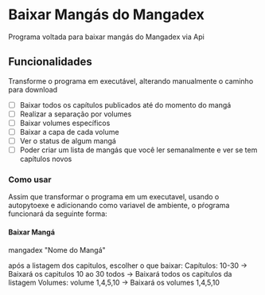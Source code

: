 # Baixar Mangás do Mangadex

Programa voltada para baixar mangás do Mangadex via Api

## Funcionalidades

Transforme o programa em executável, alterando manualmente o caminho para download

- [ ] Baixar todos os capítulos publicados até do momento do mangá
- [ ] Realizar a separação por volumes
- [ ] Baixar volumes específicos
- [ ] Baixar a capa de cada volume
- [ ] Ver o status de algum mangá
- [ ] Poder criar um lista de mangás que você ler semanalmente e ver se tem capítulos novos

### Como usar

Assim que transformar o programa em um executavel, usando o autopytoexe e adicionando como variavel de ambiente, o pŕograma funcionará da seguinte forma:

#### Baixar Mangá

mangadex "Nome do Mangá"

após a listagem dos capitulos, escolher o que baixar:
Capítulos:
10-30 -> Baixará os capitulos 10 ao 30
todos -> Baixará todos os capitulos da listagem
Volumes:
volume 1,4,5,10 -> Baixará os volumes 1,4,5,10

